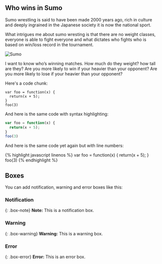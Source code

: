 ## Who wins in Sumo

Sumo wrestling is said to have been made 2000 years ago, rich in culture and deeply ingrained in the Japanese society it is now the national sport. 


What intrigues me about sumo wresting is that there are no weight classes, everyone is able to fight everyone and what dictates who fights who is based on win/loss record in the tournament.


![Sumo](https://bjj-world.com/wp-content/uploads/2017/12/Screenshot_122.jpg)


I want to know who’s winning matches. How much do they weight? how tall are they? Are you more likely to win if your heavier than your opponent? Are you more likely to lose if your heavier than your opponent? 

Here's a code chunk:

~~~
var foo = function(x) {
  return(x + 5);
}
foo(3)
~~~

And here is the same code with syntax highlighting:

```javascript
var foo = function(x) {
  return(x + 5);
}
foo(3)
```

And here is the same code yet again but with line numbers:

{% highlight javascript linenos %}
var foo = function(x) {
  return(x + 5);
}
foo(3)
{% endhighlight %}

## Boxes
You can add notification, warning and error boxes like this:

### Notification

{: .box-note}
**Note:** This is a notification box.

### Warning

{: .box-warning}
**Warning:** This is a warning box.

### Error

{: .box-error}
**Error:** This is an error box.
